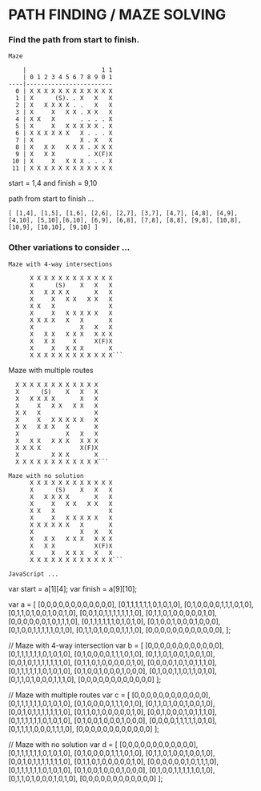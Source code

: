 # PATH FINDING / MAZE SOLVING

### Find the path from start to finish.

```
Maze

    |                     1 1
    | 0 1 2 3 4 5 6 7 8 9 0 1
----|------------------------
  0 | X X X X X X X X X X X X
  1 | X      (S). . X   X   X
  2 | X   X X X X . .   X   X
  3 | X     X   X X . X X   X
  4 | X X   X       . . . . X
  5 | X     X   X X X X X . X
  6 | X X X X X X   X . . . X
  7 | X             X . X   X
  8 | X   X X   X X X . X X X
  9 | X   X X         . X(F)X
 10 | X     X   X X X . . . X
 11 | X X X X X X X X X X X X
```

start = 1,4 and finish = 9,10

path from start to finish ...

`[ [1,4], [1,5], [1,6], [2,6], [2,7], [3,7], [4,7], [4,8], [4,9], [4,10], [5,10],[6,10], [6,9], [6,8], [7,8], [8,8], [9,8], [10,8], [10,9], [10,10], [9,10] ]`



### Other variations to consider ...

```
Maze with 4-way intersections

      X X X X X X X X X X X X
      X      (S)    X   X   X
      X   X X X X       X   X
      X     X   X X   X X   X
      X X   X               X
      X     X   X X X X X   X
      X X X X   X   X       X
      X             X   X   X
      X   X X   X X X   X X X
      X   X X     X     X(F)X
      X     X   X X X       X
      X X X X X X X X X X X X```

```
Maze with multiple routes

      X X X X X X X X X X X X
      X      (S)    X   X   X
      X   X X X X       X   X
      X     X   X X   X X   X
      X X   X               X
      X     X   X X X X X   X
      X X   X X X   X       X
      X             X   X   X
      X   X X   X X X   X X X
      X X X X           X(F)X
      X         X X X       X
      X X X X X X X X X X X X```

```
Maze with no solution
      X X X X X X X X X X X X
      X      (S)    X   X   X
      X   X X X X       X   X
      X     X   X X   X X   X
      X X   X               X
      X     X   X X X X X   X
      X X X X X X   X       X
      X             X   X   X
      X   X X   X X X   X X X
      X   X X           X(F)X
      X     X   X X X   X   X
      X X X X X X X X X X X X```

JavaScript ...
```
var start = a[1][4];
var finish = a[9][10];

var a = [
    [0,0,0,0,0,0,0,0,0,0,0,0],
    [0,1,1,1,1,1,1,0,1,0,1,0],
    [0,1,0,0,0,0,1,1,1,0,1,0],
    [0,1,1,0,1,0,0,1,0,0,1,0],
    [0,0,1,0,1,1,1,1,1,1,1,0],
    [0,1,1,0,1,0,0,0,0,0,1,0],
    [0,0,0,0,0,0,1,0,1,1,1,0],
    [0,1,1,1,1,1,1,0,1,0,1,0],
    [0,1,0,0,1,0,0,0,1,0,0,0],
    [0,1,0,0,1,1,1,1,1,0,1,0],
    [0,1,1,0,1,0,0,0,1,1,1,0],
    [0,0,0,0,0,0,0,0,0,0,0,0],
  ];

// Maze with 4-way intersection
var b = [
    [0,0,0,0,0,0,0,0,0,0,0,0],
    [0,1,1,1,1,1,1,0,1,0,1,0],
    [0,1,0,0,0,0,1,1,1,0,1,0],
    [0,1,1,0,1,0,0,1,0,0,1,0],
    [0,0,1,0,1,1,1,1,1,1,1,0],
    [0,1,1,0,1,0,0,0,0,0,1,0],
    [0,0,0,0,1,0,1,0,1,1,1,0],
    [0,1,1,1,1,1,1,0,1,0,1,0],
    [0,1,0,0,1,0,0,0,1,0,0,0],
    [0,1,0,0,1,1,0,1,1,0,1,0],
    [0,1,1,0,1,0,0,0,1,1,1,0],
    [0,0,0,0,0,0,0,0,0,0,0,0]
  ];

// Maze with multiple routes
var c = [
    [0,0,0,0,0,0,0,0,0,0,0,0],
    [0,1,1,1,1,1,1,0,1,0,1,0],
    [0,1,0,0,0,0,1,1,1,0,1,0],
    [0,1,1,0,1,0,0,1,0,0,1,0],
    [0,0,1,0,1,1,1,1,1,1,1,0],
    [0,1,1,0,1,0,0,0,0,0,1,0],
    [0,0,1,0,0,0,1,0,1,1,1,0],
    [0,1,1,1,1,1,1,0,1,0,1,0],
    [0,1,0,0,1,0,0,0,1,0,0,0],
    [0,0,0,0,1,1,1,1,1,0,1,0],
    [0,1,1,1,1,0,0,0,1,1,1,0],
    [0,0,0,0,0,0,0,0,0,0,0,0]
  ];

// Maze with no solution
var d = [
    [0,0,0,0,0,0,0,0,0,0,0,0],
    [0,1,1,1,1,1,1,0,1,0,1,0],
    [0,1,0,0,0,0,1,1,1,0,1,0],
    [0,1,1,0,1,0,0,1,0,0,1,0],
    [0,0,1,0,1,1,1,1,1,1,1,0],
    [0,1,1,0,1,0,0,0,0,0,1,0],
    [0,0,0,0,0,0,1,0,1,1,1,0],
    [0,1,1,1,1,1,1,0,1,0,1,0],
    [0,1,0,0,1,0,0,0,1,0,0,0],
    [0,1,0,0,1,1,1,1,1,0,1,0],
    [0,1,1,0,1,0,0,0,1,0,1,0],
    [0,0,0,0,0,0,0,0,0,0,0,0]
  ];
```
